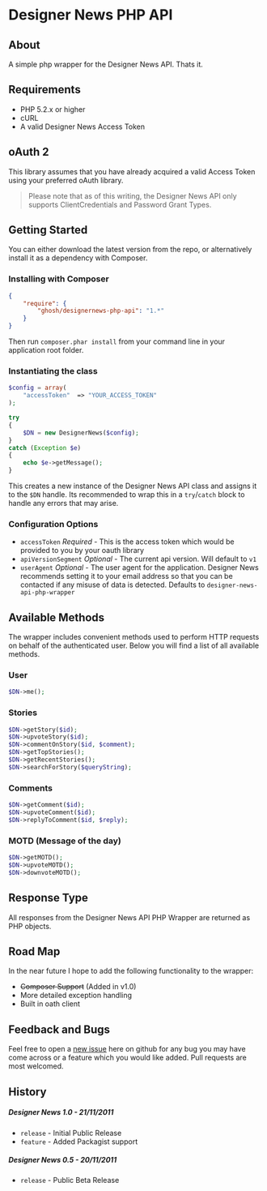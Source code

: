 # Designer News PHP API

## About

A simple php wrapper for the Designer News API. Thats it.


## Requirements

* PHP 5.2.x or higher
* cURL
* A valid Designer News Access Token


## oAuth 2
This library assumes that you have already acquired a valid Access Token using your preferred oAuth library.

>Please note that as of this writing, the Designer News API only supports ClientCredentials and Password Grant Types.

## Getting Started
You can either download the latest version from the repo, or alternatively install it as a dependency with Composer.

### Installing with Composer
```json
{
    "require": {
        "ghosh/designernews-php-api": "1.*"
    }
}
```

Then run `composer.phar install` from your command line in your application root folder.

### Instantiating the class
```php
$config = array(
	"accessToken"  => "YOUR_ACCESS_TOKEN"
);

try
{
	$DN = new DesignerNews($config);
}
catch (Exception $e)
{
	echo $e->getMessage();
}
```


This creates a new instance of the Designer News API class and assigns it to the `$DN` handle. Its recommended to wrap this in a `try`/`catch` block to handle any errors that may arise.

### Configuration Options
* `accessToken` *Required* - This is the access token which would be provided to you by your oauth library
* `apiVersionSegment` *Optional* - The current api version. Will default to `v1`
* `userAgent` *Optional* - The user agent for the application. Designer News recommends setting it to your email address so that you can be contacted if any misuse of data is detected. Defaults to `designer-news-api-php-wrapper`

## Available Methods

The wrapper includes convenient methods used to perform HTTP requests on behalf of the authenticated user. Below you will find a list of all available methods.

### User
```php
$DN->me();
```

### Stories
```php
$DN->getStory($id);
$DN->upvoteStory($id);
$DN->commentOnStory($id, $comment);
$DN->getTopStories();
$DN->getRecentStories();
$DN->searchForStory($queryString);
```

### Comments
```php
$DN->getComment($id);
$DN->upvoteComment($id);
$DN->replyToComment($id, $reply);
```

### MOTD (Message of the day)
```php
$DN->getMOTD();
$DN->upvoteMOTD();
$DN->downvoteMOTD();
```


## Response Type
All responses from the Designer News API PHP Wrapper are returned as PHP objects.

## Road Map

In the near future I hope to add the following functionality to the wrapper:

* ~~Composer Support~~ (Added in v1.0)
* More detailed exception handling
* Built in oath client

## Feedback and Bugs

Feel free to open a [new issue](https://github.com/Ghosh/DesignerNews-PHP-API/issues) here on github for any bug you may have come across or a feature which you would like added. Pull requests are most welcomed.

## History
##### Designer News 1.0 - 21/11/2011
* `release` - Initial Public Release
* `feature` - Added Packagist support

##### Designer News 0.5 - 20/11/2011
* `release` - Public Beta Release
